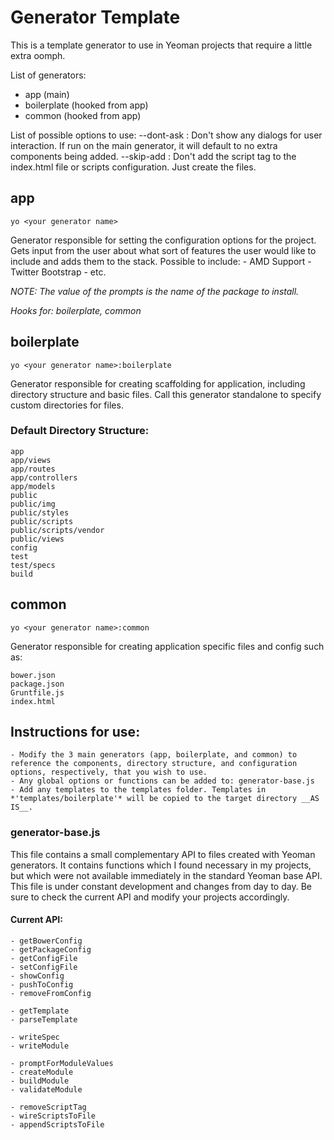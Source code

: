 # Generator Template

This is a template generator to use in Yeoman projects that require a little extra oomph.

List of generators:

- app (main)
- boilerplate (hooked from app)
- common (hooked from app)

List of possible options to use:
    --dont-ask : Don't show any dialogs for user interaction. If run on the main generator, it will default to no extra components being added.
    --skip-add : Don't add the script tag to the index.html file or scripts configuration. Just create the files.

## app
    yo <your generator name>
Generator responsible for setting the configuration options for the project. Gets input from the user about what sort of features the user would like to include and adds them to the stack. Possible to include:
    - AMD Support
    - Twitter Bootstrap
    - etc.

*NOTE: The value of the prompts is the name of the package to install.*

*Hooks for: boilerplate, common*

## boilerplate
    yo <your generator name>:boilerplate
Generator responsible for creating scaffolding for application, including directory structure and basic files. Call this generator standalone to specify custom directories for files.

### Default Directory Structure:
    app
    app/views
    app/routes
    app/controllers
    app/models
    public
    public/img
    public/styles
    public/scripts
    public/scripts/vendor
    public/views
    config
    test
    test/specs
    build
    
## common
    yo <your generator name>:common
Generator responsible for creating application specific files and config such as:

    bower.json
    package.json
    Gruntfile.js
    index.html


## Instructions for use:
    - Modify the 3 main generators (app, boilerplate, and common) to reference the components, directory structure, and configuration options, respectively, that you wish to use. 
    - Any global options or functions can be added to: generator-base.js
    - Add any templates to the templates folder. Templates in *'templates/boilerplate'* will be copied to the target directory __AS IS__.

### generator-base.js
This file contains a small complementary API to files created with Yeoman generators. It contains functions which I found necessary in my projects, but which were not available immediately in the standard Yeoman base API. This file is under constant development and changes from day to day. Be sure to check the current API and modify your projects accordingly.

#### Current API:
    - getBowerConfig
    - getPackageConfig
    - getConfigFile
    - setConfigFile
    - showConfig
    - pushToConfig
    - removeFromConfig

    - getTemplate
    - parseTemplate

    - writeSpec
    - writeModule

    - promptForModuleValues
    - createModule
    - buildModule
    - validateModule
    
    - removeScriptTag
    - wireScriptsToFile
    - appendScriptsToFile